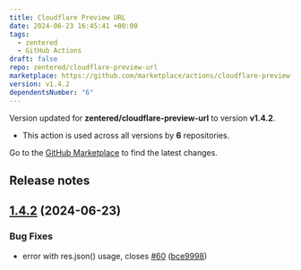 ```yaml
---
title: Cloudflare Preview URL
date: 2024-06-23 16:45:41 +00:00
tags:
  - zentered
  - GitHub Actions
draft: false
repo: zentered/cloudflare-preview-url
marketplace: https://github.com/marketplace/actions/cloudflare-preview-url
version: v1.4.2
dependentsNumber: "6"
---
```



Version updated for **zentered/cloudflare-preview-url** to version **v1.4.2**.
- This action is used across all versions by **6** repositories.

Go to the [GitHub Marketplace](https://github.com/marketplace/actions/cloudflare-preview-url) to find the latest changes.

## Release notes

## [1.4.2](https://github.com/zentered/cloudflare-preview-url/compare/v1.4.1...v1.4.2) (2024-06-23)


### Bug Fixes

* error with res.json() usage, closes [#60](https://github.com/zentered/cloudflare-preview-url/issues/60) ([bce9998](https://github.com/zentered/cloudflare-preview-url/commit/bce999858a8d7ccaaeca6a64260a217c2f5bf751))





